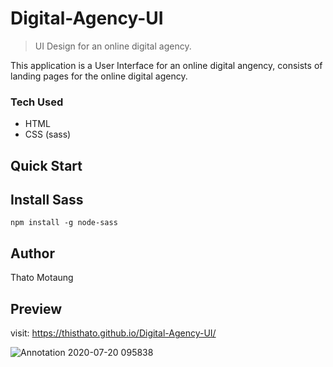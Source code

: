 # Digital-Agency-UI

> UI Design for an online digital agency. 

This application is a User Interface for an online digital angency,
consists of landing pages for the online digital agency.

### Tech Used 
 * HTML
 * CSS (sass)

## Quick Start 


## Install Sass

```
npm install -g node-sass
```

## Author
Thato Motaung

## Preview 

 visit: https://thisthato.github.io/Digital-Agency-UI/

![Annotation 2020-07-20 095838](https://user-images.githubusercontent.com/39223762/88414607-6be72b80-cddd-11ea-8d42-39adce5abfd6.jpg)
